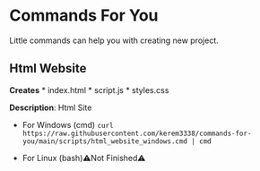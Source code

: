 # Commands For You

Little commands can help you with creating new project.

## Html Website

**Creates**
	* index.html
	* script.js
	* styles.css
	
 **Description**: Html Site
	
*  For Windows (cmd) ```curl https://raw.githubusercontent.com/kerem3338/commands-for-you/main/scripts/html_website_windows.cmd | cmd```

* For  Linux  (bash)⚠️Not Finished⚠️
	
	